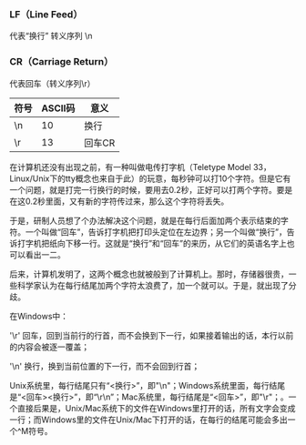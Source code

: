 ### LF（Line Feed）
代表“换行” 转义序列 \n

### CR（Carriage Return）
代表回车（转义序列\r）


| 符号 | ASCII码 | 意义 |
| ----------- | ----------- | ----------- |
| \n | 10 | 换行 |
| \r | 13 | 回车CR |



在计算机还没有出现之前，有一种叫做电传打字机（Teletype Model 33，Linux/Unix下的tty概念也来自于此）的玩意，每秒钟可以打10个字符。但是它有一个问题，就是打完一行换行的时候，要用去0.2秒，正好可以打两个字符。要是在这0.2秒里面，又有新的字符传过来，那么这个字符将丢失。

于是，研制人员想了个办法解决这个问题，就是在每行后面加两个表示结束的字符。一个叫做“回车”，告诉打字机把打印头定位在左边界；另一个叫做“换行”，告诉打字机把纸向下移一行。这就是“换行”和“回车”的来历，从它们的英语名字上也可以看出一二。

后来，计算机发明了，这两个概念也就被般到了计算机上。那时，存储器很贵，一些科学家认为在每行结尾加两个字符太浪费了，加一个就可以。于是，就出现了分歧。


在Windows中：

'\r' 回车，回到当前行的行首，而不会换到下一行，如果接着输出的话，本行以前的内容会被逐一覆盖；

'\n' 换行，换到当前位置的下一行，而不会回到行首；

Unix系统里，每行结尾只有“<换行>”，即"\n"；Windows系统里面，每行结尾是“<回车><换行>”，即“\r\n”；Mac系统里，每行结尾是“<回车>”，即"\r"；。一个直接后果是，Unix/Mac系统下的文件在Windows里打开的话，所有文字会变成一行；而Windows里的文件在Unix/Mac下打开的话，在每行的结尾可能会多出一个^M符号。